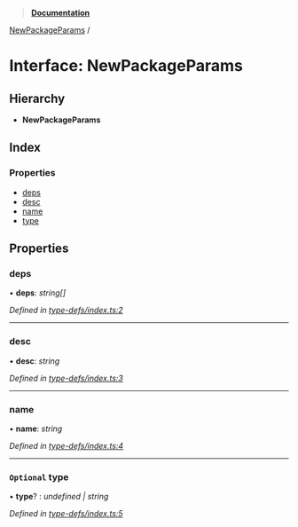 > **[Documentation](../README.md)**

[NewPackageParams](newpackageparams.md) /

# Interface: NewPackageParams

## Hierarchy

* **NewPackageParams**

## Index

### Properties

* [deps](newpackageparams.md#deps)
* [desc](newpackageparams.md#desc)
* [name](newpackageparams.md#name)
* [type](newpackageparams.md#optional-type)

## Properties

###  deps

• **deps**: *string[]*

*Defined in [type-defs/index.ts:2](https://github.com/dylanaubrey/repodog/blob/0c39287/packages/new-package/src/type-defs/index.ts#L2)*

___

###  desc

• **desc**: *string*

*Defined in [type-defs/index.ts:3](https://github.com/dylanaubrey/repodog/blob/0c39287/packages/new-package/src/type-defs/index.ts#L3)*

___

###  name

• **name**: *string*

*Defined in [type-defs/index.ts:4](https://github.com/dylanaubrey/repodog/blob/0c39287/packages/new-package/src/type-defs/index.ts#L4)*

___

### `Optional` type

• **type**? : *undefined | string*

*Defined in [type-defs/index.ts:5](https://github.com/dylanaubrey/repodog/blob/0c39287/packages/new-package/src/type-defs/index.ts#L5)*